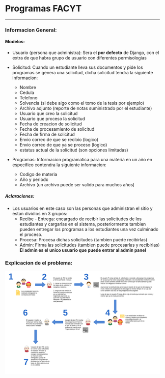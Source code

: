 # Programas FACYT
----------------------------
### Informacion General:
#### Modelos:

* Usuario (persona que administra):
  Sera el **por defecto** de Django, con el extra de que habra grupo de usuario con diferentes permisologias
  
* Solicitud:
  Cuando un estudiante lleva sus documentos y pide los programas se genera una solicitud, dicha solicitud tendra la siguiente informacion:
  * Nombre
  * Cedula
  * Telefono
  * Solvencia (si debe algo como el tomo de la tesis por ejemplo)
  * Archivo adjunto (reporte de notas suministrado por el estudiante)
  * Usuario que creo la solicitud
  * Usuario que proceso la solicitud
  * Fecha de creacion de solicitud
  * Fecha de procesamiento de solicitud
  * Fecha de firma de solicitud
  * Envio correo de que se recibio (logico)
  * Envio correo de que ya se proceso (logico)
  * estatus actual de la solicitud (son opciones limitadas)

* Programas:
  Informacion programatica para una materia en un año en especifico contendra la siguiente informacion:
  * Codigo de materia
  * Año y periodo
  * Archivo (un archivo puede ser valido para muchos años)
 
##### Aclaraciones:
* Los usuarios en este caso son las personas que administran el sitio y estan dividios en 3 grupos:
  * Recibe - Entrega: encargado de recibir las solicitudes de los estudiantes y cargarlas en el sistema, posteriormente tambien pueden entregar los programas a los estudiantes una vez culminado el proceso.
  * Procesa: Procesa dichas solicitudes (tambien puede recibirlas)
  * Admin: Firma las solicitudes (tambien puede procesarlas y recibirlas) **El admin es el unico usuario que puede entrar al admin panel**


### Explicacion de el problema:
![Alt text](flujo.png?raw=true "Flujo")
